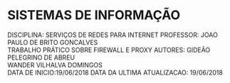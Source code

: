 # SISTEMAS DE INFORMAÇÃO

DISCIPLINA: SERVIÇOS DE REDES PARA INTERNET 
PROFESSOR: JOAO PAULO DE BRITO GONCALVES  
TRABALHO PRÁTICO SOBRE FIREWALL E PROXY 
AUTORES: GIDEÃO PELEGRINO DE ABREU  
         WANDER VILHALVA DOMINGOS  
DATA DE INICIO:19/06/2018 
DATA DA ULTIMA ATUALIZACAO: 19/06/2018 
